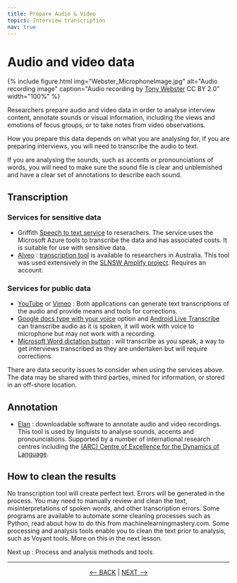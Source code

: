 ```yaml
---
title: Prepare Audio & Video
topics: Interview transcription
nav: true
---
```


# Audio and video data 

{% include figure.html img="Webster_MicrophoneImage.jpg" alt="Audio recording image" caption="Audio recording by [Tony Webster](https://flic.kr/p/2cx9eWC) CC BY 2.0" width="100%" %}

Researchers prepare audio and video data in order to analyse interview content, annotate sounds or visual information, including the views and emotions of focus groups, or to take notes from video observations.
 
How you prepare this data depends on what you are analysing for, if you are preparing interviews, you will need to transcribe the audio to text.

If you are analysing the sounds, such as accents or pronounciations of words, you will need to make sure the sound file is clear and unblemished and have a clear set of annotations to describe each sound. 

## Transcription 

### Services for sensitive data
- Griffith [Speech to text service](https://www.griffith.edu.au/eresearch-services/speech-to-text) to reserachers. The service uses the Microsoft Azure tools to transcribe the data and has associated costs. It is suitable for use with sensitive data.
- [Alveo](https://www.alveo.edu.au/) : [transcription tool](https://www.alveo.edu.au/2018/04/11/alveo-transcription-tool/) is available to researchers in Australia. This tool was used extensively in the [SLNSW Amplify project](https://www.sl.nsw.gov.au/public-library-services/amplify-audio-transcription-tool). Requires an account.

### Services for public data
- [YouTube](https://support.google.com/youtube/topic/9257536?hl=en&ref_topic=9257610) or [Vimeo](https://vimeo.com/blog/post/how-to-transcribe-a-video/) :  Both applications can generate text transcriptions of the audio and provide means and tools for corrections. 
- [Google docs type with your voice](https://support.google.com/docs/answer/4492226?hl=en) option and [Android Live Transcribe](https://support.google.com/accessibility/android/answer/9158064?hl=en) can transcribe audio as it is spoken, it will work with voice to microphone but may not work with a recording.
- [Microsoft Word dictation button](https://support.microsoft.com/en-us/office/dictate-your-documents-in-word-3876e05f-3fcc-418f-b8ab-db7ce0d11d3c?ns=winword&version=90&ui=en-us&rs=en-us&ad=us) : will transcribe as you speak, a way to get interviews transcribed as they are undertaken but will require corrections.

There are data security issues to consider when using the services above. The data may be shared with third parties, mined for information, or stored in an off-shore location.

## Annotation 
- [Elan](https://archive.mpi.nl/tla/elan) : downloadable software to annotate audio and video recordings. This tool is used by linguists to analyse sounds, accents and pronounciations. Supported by a number of international research centres including the [(ARC) Centre of Excellence for the Dynamics of Language](https://www.dynamicsoflanguage.edu.au/).

## How to clean the results 

No transcription tool will create perfect text. Errors will be generated in the process. You may need to manually review and clean the text, misinterpretations of spoken words, and other transcription errors. Some programs are available to automate some cleaning processes such as Python, read about how to do this from machinelearningmastery.com. Some processing and analysis tools enable you to clean the text prior to analysis, such as Voyant tools. More on this in the next lesson.

Next up : Process and analysis methods and tools.

-----

<p align="center">
  <a href="https://griffithunilibrary.github.io/intro-text-mining-analysis/content/5-build.html"><-- BACK</a> |
  <a href="https://griffithunilibrary.github.io/intro-text-mining-analysis/content/6-analyse.html">NEXT --></a>
</p>
